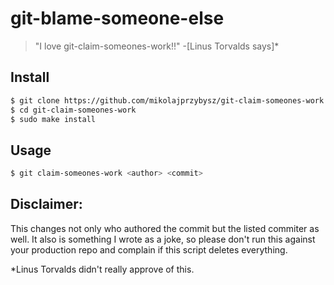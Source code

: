 # git-blame-someone-else

> "I love git-claim-someones-work!!" -[Linus Torvalds says]*

## Install

```bash
$ git clone https://github.com/mikolajprzybysz/git-claim-someones-work.git
$ cd git-claim-someones-work
$ sudo make install
```

## Usage

```bash
$ git claim-someones-work <author> <commit>
```

## Disclaimer:

This changes not only who authored the commit but the listed commiter as well. It also is something I wrote as a joke, so please don't run this against your production repo and complain if this script deletes everything.

*Linus Torvalds didn't really approve of this. 
